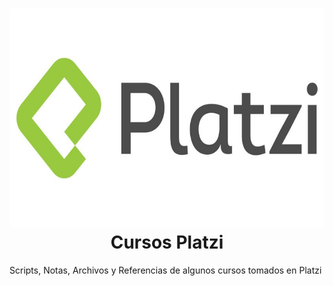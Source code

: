 <h1 align="center">
  <img width="650" height="350" src="platzi.jpg">
  <br/>
  Cursos Platzi
  <br>
</h1>

Scripts, Notas, Archivos y Referencias de algunos cursos tomados en Platzi

